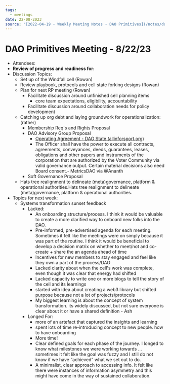 ```yaml
---
tags:
  - meetings
date: 22-08-2023
source: "[2022-04-19 - Weekly Meeting Notes - DAO Primitives](/notes/dao-primitives/primitives-archive/primitives-docs/2022-04-19%20-%20Weekly%20Meeting%20Notes%20-%20DAO%20Primitives.md)"
---
```


# DAO Primitives Meeting - **8/22/23**

- Attendees:
- **Review of progress and readiness for:**
- Discussion Topics:
	- Set up of the Windfall cell (Rowan)
	- Review playbook, protocols and cell state forking designs (Rowan)
	- Plan for next RP meeting (Rowan)
		- Facilitate discussion around unfinished cell planning items
			- core team expectations, eligibility, accountability
		- Facilitate discussion around collaboration needs for policy development
	- Catching up org debt and laying groundwork for operationalization: (rather)
		- Membership Req's and Rights Proposal
		- DAO Advisory Group Proposal
			- [Operating Agreement - DAO State (allinforsport.org)](https://state.allinforsport.org/policies/membership/operating-agreement)
			- The Officer shall have the power to execute all contracts, agreements, conveyances, deeds, guarantees, leases, obligations and other papers and instruments of the corporation that are authorized by the Voter Community via valid governance output. Certain material decisions also need Board consent.- MetricsDAO via @Ananth
		- Soft Governance Proposal
	- Hats tree realignment to delineate (meta)governance, platform & operational authorities.Hats tree realignment to delineate (meta)governance, platform & operational authorities.
- Topics for next week:
	- Systems transformation sunset feedback
		- Lacked:
			- An onboarding structure/process. I think it would be valuable to create a more clarified way to onboard new folks into the DAO.
			- Pre-informed, pre-advertised agenda for each meeting. Sometimes it felt like the meetings were on simply because it was part of the routine. I think it would be beneficial to develop a decision matrix on whether to meet/not and co-create + share the an agenda ahead of time
			- Incentives for new members to stay engaged and feel like they own a part of the process/DAO
			- Lacked clarity about when the cell's work was complete, even though it was clear that energy had shifted 
			- Lacked capacity to write one or more blogs to tell the story of the cell and its learnings
			- started with idea about creating a web3 library but shifted purpose because not a lot of projects/protocols
			- My biggest learning is about the concept of system transformation. its widely discussed, but not sure everyone is clear about it or have a shared definition - Ash
		- Longed For:
			- more of an artefact that captured the insights and learning
			- spent lots of time re-introducing concept to new people. how to have onboarding
			- More time!
			- Clear defined goals for each phase of the journey. I longed to know what milestones we were working towards ... sometimes it felt like the goal was fuzzy and I still do not know if we have “achieved” what we set out to do.
			- A minimalist, clear approach to accessing info. It felt like there were instances of information asymmetry and this might have come in the way of sustained collaboration.